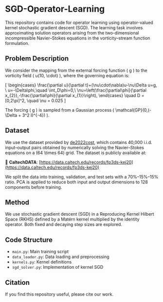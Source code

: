 # SGD-Operator-Learning

This repository contains code for operator learning using operator-valued kernel stochastic gradient descent (SGD). The learning task involves approximating solution operators arising from the two-dimensional incompressible Navier–Stokes equations in the vorticity–stream function formulation.

## Problem Description

We consider the mapping from the external forcing function \( g \) to the vorticity field \( u(10, \cdot) \), where the governing equation is:

\[
\begin{cases}
\frac{\partial u}{\partial t}+(\nu\cdot\nabla)u-\nu\Delta u=g, \\
u=-\Delta\phi,\quad \int_D\phi=0,\\
\nu=\left(\frac{\partial\phi}{\partial x_{2}},-\frac{\partial\phi}{\partial x_{1}}\right),
\end{cases}
\quad D = [0,2\pi]^2, \quad \nu = 0.025
\]

The forcing \( g \) is sampled from a Gaussian process \( \mathcal{GP}(0,(-\Delta + 3^2 I)^{-4}) \).

## Dataset

We use the dataset provided by [de2022cost](https://arxiv.org/abs/2202.05862), which contains 40,000 i.i.d. input–output pairs obtained by numerically solving the Navier–Stokes equations on a \(64 \times 64\) grid. The dataset is publicly available at:

📎 **CaltechDATA**: [https://data.caltech.edu/records/fp3ds-kej20](https://data.caltech.edu/records/fp3ds-kej20)

We split the data into training, validation, and test sets with a 70%–15%–15% ratio. PCA is applied to reduce both input and output dimensions to 128 components before training.

## Method

We use stochastic gradient descent (SGD) in a Reproducing Kernel Hilbert Space (RKHS) defined by a Matérn kernel multiplied by the identity operator. Both fixed and decaying step sizes are explored.

## Code Structure

- `main.py`: Main training script
- `data_loader.py`: Data loading and preprocessing
- `kernels.py`: Kernel definitions
- `sgd_solver.py`: Implementation of kernel SGD

## Citation

If you find this repository useful, please cite our work.
